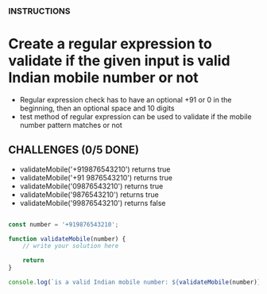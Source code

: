 <h3>INSTRUCTIONS</h3>

# Create a regular expression to validate if the given input is valid Indian mobile number or not
<ul>
    <li>Regular expression check has to have an optional +91 or 0 in the beginning, then an optional space and 10 digits</li>
    <li>test method of regular expression can be used to validate if the mobile number pattern matches or not</li>
</ul>

## CHALLENGES (0/5 DONE)
<ul>
    <li>validateMobile('+919876543210') returns true</li>
    <li>validateMobile('+91 9876543210') returns true</li>
    <li>validateMobile('09876543210') returns true</li>
    <li>validateMobile('9876543210') returns true</li>
    <li>validateMobile('99876543210') returns false</li>
</ul>

```js

const number = '+919876543210';

function validateMobile(number) {
    // write your solution here

    return
}

console.log(`is a valid Indian mobile number: ${validateMobile(number)}`)


```